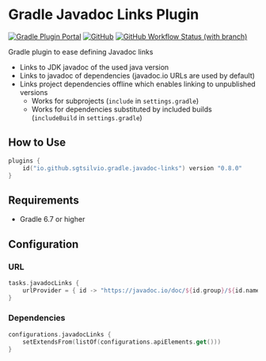 # Gradle Javadoc Links Plugin

[![Gradle Plugin Portal](https://img.shields.io/gradle-plugin-portal/v/io.github.sgtsilvio.gradle.javadoc-links?color=brightgreen&style=for-the-badge)](https://plugins.gradle.org/plugin/io.github.sgtsilvio.gradle.javadoc-links)
[![GitHub](https://img.shields.io/github/license/sgtsilvio/gradle-javadoc-links?color=brightgreen&style=for-the-badge)](LICENSE)
[![GitHub Workflow Status (with branch)](https://img.shields.io/github/actions/workflow/status/sgtsilvio/gradle-javadoc-links/check.yml?branch=master&style=for-the-badge)](https://github.com/SgtSilvio/gradle-javadoc-links/actions/workflows/check.yml?query=branch%3Amaster)

Gradle plugin to ease defining Javadoc links
- Links to JDK javadoc of the used java version
- Links to javadoc of dependencies (javadoc.io URLs are used by default)
- Links project dependencies offline which enables linking to unpublished versions
  - Works for subprojects (`include` in `settings.gradle`)
  - Works for dependencies substituted by included builds (`includeBuild` in `settings.gradle`)

## How to Use

```kotlin
plugins {
    id("io.github.sgtsilvio.gradle.javadoc-links") version "0.8.0"
}
```

## Requirements

- Gradle 6.7 or higher

## Configuration

### URL

```kotlin
tasks.javadocLinks {
    urlProvider = { id -> "https://javadoc.io/doc/${id.group}/${id.name}/${id.version}/" }
}
```

### Dependencies

```kotlin
configurations.javadocLinks {
    setExtendsFrom(listOf(configurations.apiElements.get()))
}
```
